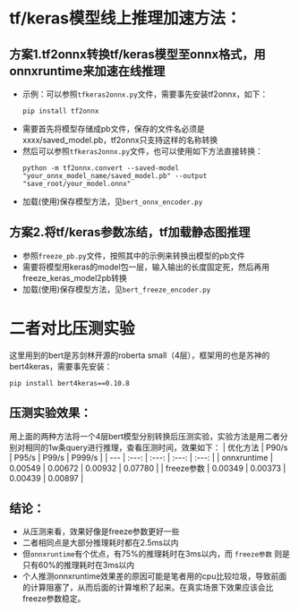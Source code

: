 # tf/keras模型线上推理加速方法： 
## 方案1.tf2onnx转换tf/keras模型至onnx格式，用onnxruntime来加速在线推理
- 示例：可以参照`tfkeras2onnx.py`文件，需要事先安装tf2onnx，如下：
    ```shell 
    pip install tf2onnx
    ```
- 需要首先将模型存储成pb文件，保存的文件名必须是xxxx/saved_model.pb，tf2onnx只支持这样的名称转换
- 然后可以参照`tfkeras2onnx.py`文件，也可以使用如下方法直接转换：
    ```shell
    python -m tf2onnx.convert --saved-model "your_onnx_model_name/saved_model.pb" --output "save_root/your_model.onnx"
    ```
- 加载(使用)保存模型方法，见`bert_onnx_encoder.py`

## 方案2.将tf/keras参数冻结，tf加载静态图推理
- 参照`freeze_pb.py`文件，按照其中的示例来转换出模型的pb文件
- 需要将模型用keras的model包一层，输入输出的长度固定死，然后再用freeze_keras_model2pb转换
- 加载(使用)保存模型方法，见`bert_freeze_encoder.py`
    
# 二者对比压测实验
这里用到的bert是苏剑林开源的roberta small（4层），框架用的也是苏神的bert4keras，需要事先安装：
```shell
pip install bert4keras==0.10.8
```
## 压测实验效果：
用上面的两种方法将一个4层bert模型分别转换后压测实验，实验方法是用二者分别对相同的1w条query进行推理，查看压测时间，效果如下：
| 优化方法  | P90/s | P95/s | P99/s | P999/s | 
| --- | :---: | :---: | :---: | :---: |
| onnxruntime | 0.00549 | 0.00672 | 0.00932 | 0.07780 | 
| freeze参数 | 0.00349 | 0.00373 | 0.00439 | 0.00897 | 
## 结论： 
- 从压测来看，效果好像是freeze参数更好一些
- 二者相同点是大部分推理耗时都在2.5ms以内
- 但`onnxruntime`有个优点，有75%的推理耗时在3ms以内，而 `freeze参数` 则是只有60%的推理耗时在3ms以内
- 个人推测onnxruntime效果差的原因可能是笔者用的cpu比较垃圾，导致前面的计算阻塞了，从而后面的计算堆积了起来。在真实场景下效果应该会比freeze参数稳定。